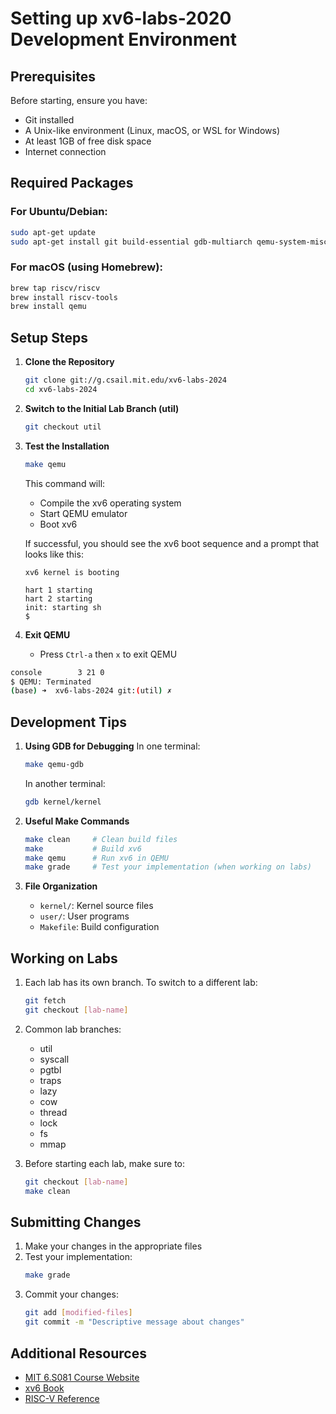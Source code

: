 # Setting up xv6-labs-2020 Development Environment

## Prerequisites

Before starting, ensure you have:
- Git installed
- A Unix-like environment (Linux, macOS, or WSL for Windows)
- At least 1GB of free disk space
- Internet connection

## Required Packages

### For Ubuntu/Debian:
```bash
sudo apt-get update
sudo apt-get install git build-essential gdb-multiarch qemu-system-misc gcc-riscv64-linux-gnu binutils-riscv64-linux-gnu
```

### For macOS (using Homebrew):
```bash
brew tap riscv/riscv
brew install riscv-tools
brew install qemu
```

## Setup Steps

1. **Clone the Repository**
   ```bash
   git clone git://g.csail.mit.edu/xv6-labs-2024
   cd xv6-labs-2024
   ```

2. **Switch to the Initial Lab Branch (util)**
   ```bash
   git checkout util
   ```

3. **Test the Installation**
   ```bash
   make qemu
   ```

   This command will:
   - Compile the xv6 operating system
   - Start QEMU emulator
   - Boot xv6

   If successful, you should see the xv6 boot sequence and a prompt that looks like this:
   ```
   xv6 kernel is booting

   hart 1 starting
   hart 2 starting
   init: starting sh
   $
   ```

4. **Exit QEMU**
   - Press `Ctrl-a` then `x` to exit QEMU

  ```bash
  console        3 21 0
  $ QEMU: Terminated
  (base) ➜  xv6-labs-2024 git:(util) ✗
  ```

## Development Tips

1. **Using GDB for Debugging**
   In one terminal:
   ```bash
   make qemu-gdb
   ```
   In another terminal:
   ```bash
   gdb kernel/kernel
   ```

2. **Useful Make Commands**
   ```bash
   make clean     # Clean build files
   make           # Build xv6
   make qemu      # Run xv6 in QEMU
   make grade     # Test your implementation (when working on labs)
   ```

3. **File Organization**
   - `kernel/`: Kernel source files
   - `user/`: User programs
   - `Makefile`: Build configuration

## Working on Labs

1. Each lab has its own branch. To switch to a different lab:
   ```bash
   git fetch
   git checkout [lab-name]
   ```

2. Common lab branches:
   - util
   - syscall
   - pgtbl
   - traps
   - lazy
   - cow
   - thread
   - lock
   - fs
   - mmap

3. Before starting each lab, make sure to:
   ```bash
   git checkout [lab-name]
   make clean
   ```

## Submitting Changes

1. Make your changes in the appropriate files
2. Test your implementation:
   ```bash
   make grade
   ```
3. Commit your changes:
   ```bash
   git add [modified-files]
   git commit -m "Descriptive message about changes"
   ```

## Additional Resources

- [MIT 6.S081 Course Website](https://pdos.csail.mit.edu/6.S081/2024/schedule.html)
- [xv6 Book](https://pdos.csail.mit.edu/6.S081/2024/xv6/book-riscv-rev4.pdf)
- [RISC-V Reference](https://github.com/riscv/riscv-isa-manual)